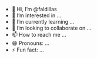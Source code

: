 - 👋 Hi, I’m @faldillas
- 👀 I’m interested in ...
- 🌱 I’m currently learning ...
- 💞️ I’m looking to collaborate on ...
- 📫 How to reach me ...
- 😄 Pronouns: ...
- ⚡ Fun fact: ...

<!---
faldillas/faldillas is a ✨ special ✨ repository because its `README.md` (this file) appears on your GitHub profile.
You can click the Preview link to take a look at your changes.
--->
